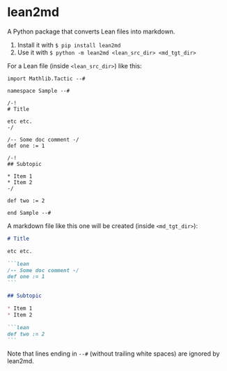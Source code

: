 # lean2md

A Python package that converts Lean files into markdown.

1. Install it with `$ pip install lean2md`
2. Use it with `$ python -m lean2md <lean_src_dir> <md_tgt_dir>`

For a Lean file (inside `<lean_src_dir>`) like this:

```lean
import Mathlib.Tactic --#

namespace Sample --#

/-!
# Title

etc etc.
-/

/-- Some doc comment -/
def one := 1

/-!
## Subtopic

* Item 1
* Item 2
-/

def two := 2

end Sample --#
```

A markdown file like this one will be created (inside `<md_tgt_dir>`):

````markdown
# Title

etc etc.

```lean
/-- Some doc comment -/
def one := 1
```

## Subtopic

* Item 1
* Item 2

```lean
def two := 2
```
````

Note that lines ending in `--#` (without trailing white spaces) are ignored by lean2md.
